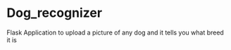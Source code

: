 # Dog_recognizer
Flask Application to upload a picture of any dog and it tells you what breed it is
